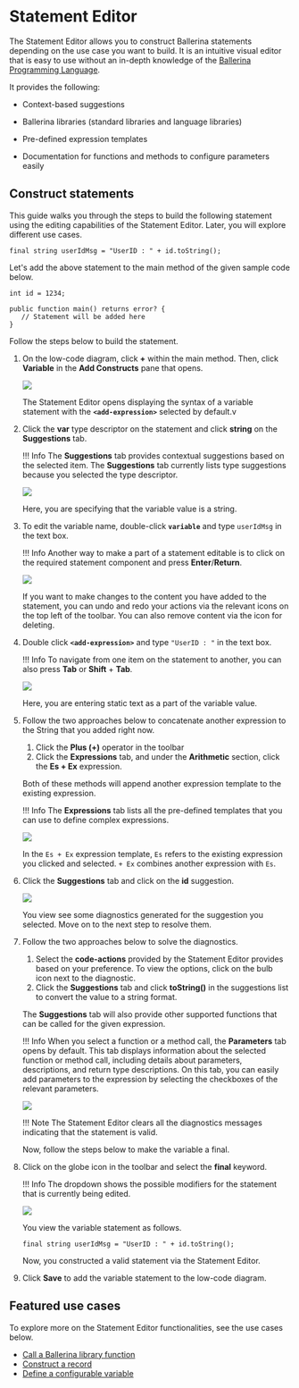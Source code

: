 # Statement Editor

The Statement Editor allows you to construct Ballerina statements depending on the use case you want to build. It is an intuitive visual editor that is easy to use without an in-depth knowledge of the [Ballerina Programming Language](https://ballerina.io/).

It provides the following:

- Context-based suggestions

- Ballerina libraries (standard libraries and language libraries)

- Pre-defined expression templates

- Documentation for functions and methods to configure parameters easily 

## Construct statements

This guide walks you through the steps to build the following statement using the editing capabilities of the Statement Editor. Later, you will explore different use cases.

```ballerina
final string userIdMsg = "UserID : " + id.toString();
```

Let's add the above statement to the main method of the given sample code below.

```ballerina
int id = 1234;
 
public function main() returns error? {
   // Statement will be added here
}
```

Follow the steps below to build the statement.

1. On the low-code diagram, click **+** within the main method. Then, click **Variable** in the **Add Constructs** pane that opens.

    <img src="https://wso2.com/ballerina/vscode/docs/img/statement-editor/add-variable-statement.gif" class="cInlineImage-half"/>

    The Statement Editor opens displaying the syntax of a variable statement with the **`<add-expression>`** selected by default.v

2.  Click the **var** type descriptor on the statement and click **string** on the **Suggestions** tab.

    !!! Info
        The **Suggestions** tab provides contextual suggestions based on the selected item. The **Suggestions** tab currently lists type suggestions because you selected the type descriptor.    

    <img src="https://wso2.com/ballerina/vscode/docs/img/statement-editor/change-type-descriptor.gif" class="cInlineImage-half"/>

    Here, you are specifying that the variable value is a string.

3. To edit the variable name, double-click **`variable`** and type `userIdMsg` in the text box.

    !!! Info 
        Another way to make a part of a statement editable is to click on the required statement component and press  **Enter**/**Return**.

    <img src="https://wso2.com/ballerina/vscode/docs/img/statement-editor/edit-variable-name.gif" class="cInlineImage-half"/>

    If you want to make changes to the content you have added to the statement, you can undo and redo your actions via the relevant icons on the top left of the toolbar. You can also remove content via the icon for deleting.

4. Double click **`<add-expression>`** and type `"UserID : "` in the text box.

    !!! Info
        To navigate from one item on the statement to another, you can also press **Tab** or **Shift** + **Tab**.

    <img src="https://wso2.com/ballerina/vscode/docs/img/statement-editor/edit-variable-expression.gif" class="cInlineImage-half"/>

    Here, you are entering static text as a part of the variable value.

5.  Follow the two approaches below to concatenate another expression to the String that you added right now.
    1. Click the **Plus (+)** operator in the toolbar
    2. Click the **Expressions** tab, and under the **Arithmetic** section, click the **Es + Ex** expression.

    Both of these methods will append another expression template to the existing expression. 

    !!! Info 
        The **Expressions** tab lists all the pre-defined templates that you can use to define complex expressions.

    <img src="https://wso2.com/ballerina/vscode/docs/img/statement-editor/select-expression-template.gif" class="cInlineImage-half"/>

    In the `Es + Ex` expression template, `Es` refers to the existing expression you clicked and selected. `+ Ex` combines another expression with `Es`.

6. Click the **Suggestions** tab and click on the **id** suggestion.

    <img src="https://wso2.com/ballerina/vscode/docs/img/statement-editor/select-id-from-suggestions.gif" class="cInlineImage-half"/>

     You view see some diagnostics generated for the suggestion you selected. Move on to the next step to resolve them. 

7. Follow the two approaches below to solve the diagnostics.

    1. Select the **code-actions** provided by the Statement Editor provides based on your preference. To view the options, click on the bulb icon next to the diagnostic.
    2. Click the **Suggestions** tab and click **toString()** in the suggestions list to convert the value to a string format.
    
    The **Suggestions** tab will also provide other supported functions that can be called for the given expression.

    !!! Info
        When you select a function or a method call, the **Parameters** tab opens by default. This tab displays information about the selected function or method call, including details about parameters, descriptions, and return type descriptions. On this tab, you can easily add parameters to the expression by selecting the checkboxes of the relevant parameters.

    <img src="https://wso2.com/ballerina/vscode/docs/img/statement-editor/convert-to-string.gif" class="cInlineImage-half"/>

    !!! Note
        The Statement Editor clears all the diagnostics messages indicating that the statement is valid.

     Now, follow the steps below to make the variable a final. 

8. Click on the globe icon in the toolbar and select the **final** keyword. 

    !!! Info
        The dropdown shows the possible modifiers for the statement that is currently being edited.

     <img src="https://wso2.com/ballerina/vscode/docs/img/statement-editor/add-stmt-qualifier.gif" class="cInlineImage-half"/>

     You view the variable statement as follows.

     ```ballerina
     final string userIdMsg = "UserID : " + id.toString();
     ```
    
    Now, you constructed a valid statement via the Statement Editor.

9. Click **Save** to add the variable statement to the low-code diagram.

## Featured use cases

To explore more on the Statement Editor functionalities, see the use cases below.

- [Call a Ballerina library function](call-a-ballerina-library-function.md)
- [Construct a record](construct-a-record.md)
- [Define a configurable variable](define-a-configurable-variable.md)
